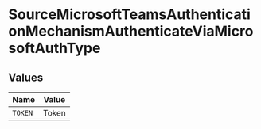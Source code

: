 # SourceMicrosoftTeamsAuthenticationMechanismAuthenticateViaMicrosoftAuthType


## Values

| Name    | Value   |
| ------- | ------- |
| `TOKEN` | Token   |